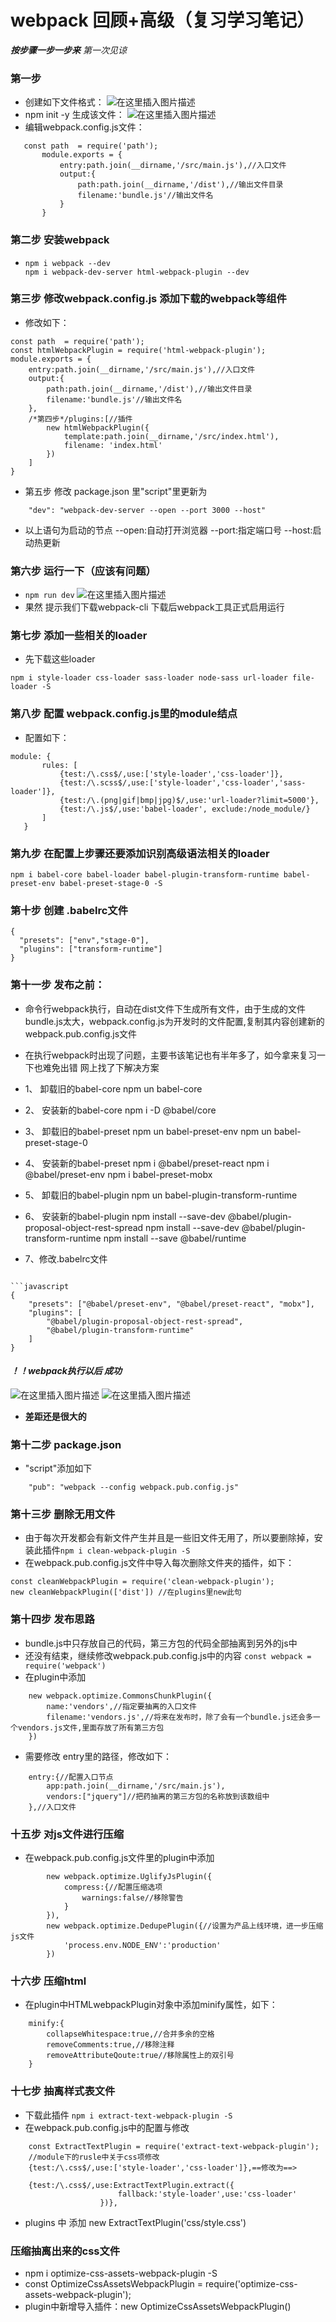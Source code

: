 # webpack 回顾+高级（复习学习笔记）

***按步骤一步一步来***
*第一次见谅*
### 第一步
- 创建如下文件格式：
![在这里插入图片描述](https://img-blog.csdnimg.cn/2019101114085648.png)
- npm init -y  生成该文件： 
 ![在这里插入图片描述](https://img-blog.csdnimg.cn/20191011140529564.png)
 - 编辑webpack.config.js文件：
 ```
 	const path  = require('path');
		module.exports = {
		    entry:path.join(__dirname,'/src/main.js'),//入口文件
		    output:{
		        path:path.join(__dirname,'/dist'),//输出文件目录
		        filename:'bundle.js'//输出文件名
		    }
		}
 ```
### 第二步 安装webpack
-	```
	npm i webpack --dev
	npm i webpack-dev-server html-webpack-plugin --dev
	```

### 第三步 修改webpack.config.js 添加下载的webpack等组件
-	修改如下：

```
const path  = require('path');
const htmlWebpackPlugin = require('html-webpack-plugin');
module.exports = {
    entry:path.join(__dirname,'/src/main.js'),//入口文件
    output:{
        path:path.join(__dirname,'/dist'),//输出文件目录
        filename:'bundle.js'//输出文件名
    },
    /*第四步*/plugins:[//插件
        new htmlWebpackPlugin({
            template:path.join(__dirname,'/src/index.html'),
            filename: 'index.html'
        })
    ]
}
```
-	第五步 修改 package.json 里"script"里更新为
```
    "dev": "webpack-dev-server --open --port 3000 --host"
```
- 以上语句为启动的节点 --open:自动打开浏览器 --port:指定端口号 --host:启动热更新

### 第六步  运行一下（应该有问题）
- ```npm run dev```
![在这里插入图片描述](https://img-blog.csdnimg.cn/2019101114352964.png)
- 果然 提示我们下载webpack-cli  下载后webpack工具正式启用运行

### 第七步 添加一些相关的loader
- 先下载这些loader
```
npm i style-loader css-loader sass-loader node-sass url-loader file-loader -S
```
### 第八步 配置 webpack.config.js里的module结点
- 配置如下：
 ```
module: {
        rules: [
            {test:/\.css$/,use:['style-loader','css-loader']},
            {test:/\.scss$/,use:['style-loader','css-loader','sass-loader']},
            {test:/\.(png|gif|bmp|jpg)$/,use:'url-loader?limit=5000'},
            {test:/\.js$/,use:'babel-loader', exclude:/node_module/}
        ]
    }
```
### 第九步 在配置上步骤还要添加识别高级语法相关的loader
```
npm i babel-core babel-loader babel-plugin-transform-runtime babel-preset-env babel-preset-stage-0 -S
```
### 第十步  创建 .babelrc文件
```
{
  "presets": ["env","stage-0"],
  "plugins": ["transform-runtime"]
}
```

### 第十一步 发布之前：
- 命令行webpack执行，自动在dist文件下生成所有文件，由于生成的文件bundle.js太大，webpack.config.js为开发时的文件配置,复制其内容创建新的webpack.pub.config.js文件

-	在执行webpack时出现了问题，主要书该笔记也有半年多了，如今拿来复习一下也难免出错  网上找了下解决方案
-	1、 卸载旧的babel-core
npm un babel-core
- 2、 安装新的babel-core
npm i -D @babel/core
- 3、 卸载旧的babel-preset
npm un babel-preset-env
npm un babel-preset-stage-0
- 4、 安装新的babel-preset
npm i @babel/preset-react
npm i @babel/preset-env
npm i babel-preset-mobx
- 5、 卸载旧的babel-plugin
npm un babel-plugin-transform-runtime
- 6、 安装新的babel-plugin
npm install --save-dev @babel/plugin-proposal-object-rest-spread
npm install --save-dev @babel/plugin-transform-runtime
npm install --save @babel/runtime
- 7、修改.babelrc文件
```

```javascript
{
    "presets": ["@babel/preset-env", "@babel/preset-react", "mobx"],
    "plugins": [
        "@babel/plugin-proposal-object-rest-spread",
        "@babel/plugin-transform-runtime"
    ]
}
```

#### ***！！webpack执行以后  成功***
![在这里插入图片描述](https://img-blog.csdnimg.cn/20191011154634221.png)
![在这里插入图片描述](https://img-blog.csdnimg.cn/2019101115460633.png)
- __差距还是很大的__
### 第十二步 package.json
- "script"添加如下
```
    "pub": "webpack --config webpack.pub.config.js"
```

### 第十三步 删除无用文件
- 由于每次开发都会有新文件产生并且是一些旧文件无用了，所以要删除掉，安装此插件```npm i clean-webpack-plugin -S```
- 在webpack.pub.config.js文件中导入每次删除文件夹的插件，如下：
```
const cleanWebpackPlugin = require('clean-webpack-plugin');
new cleanWebpackPlugin(['dist']) //在plugins里new此句
```

### 第十四步  发布思路
- bundle.js中只存放自己的代码，第三方包的代码全部抽离到另外的js中
- 还没有结束，继续修改webpack.pub.config.js中的内容
```const webpack = require('webpack')```
- 在plugin中添加
```
	new webpack.optimize.CommonsChunkPlugin({
		name:'vendors',//指定要抽离的入口文件
        filename:'vendors.js',//将来在发布时，除了会有一个bundle.js还会多一个vendors.js文件,里面存放了所有第三方包
	})
```
- 需要修改 entry里的路径，修改如下：
```
	entry:{//配置入口节点
        app:path.join(__dirname,'/src/main.js'),
        vendors:["jquery"]//把药抽离的第三方包的名称放到该数组中
    },//入口文件
```
### 十五步 对js文件进行压缩
- 在webpack.pub.config.js文件里的plugin中添加
```
		new webpack.optimize.UglifyJsPlugin({
            compress:{//配置压缩选项
                warnings:false//移除警告
            }
        }),
        new webpack.optimize.DedupePlugin({//设置为产品上线环境，进一步压缩js文件
            'process.env.NODE_ENV':'production'
        })
```

### 十六步 压缩html
- 在plugin中HTMLwebpackPlugin对象中添加minify属性，如下：

```
	minify:{
        collapseWhitespace:true,//合并多余的空格
        removeComments:true,//移除注释
        removeAttributeQoute:true//移除属性上的双引号
    }
```

### 十七步 抽离样式表文件
- 下载此插件  ```npm i extract-text-webpack-plugin -S```
- 在webpack.pub.config.js中的配置与修改
```
	const ExtractTextPlugin = require('extract-text-webpack-plugin');
	//module下的rusle中关于css项修改
	{test:/\.css$/,use:['style-loader','css-loader']},==修改为==>
	
	{test:/\.css$/,use:ExtractTextPlugin.extract({
	                    fallback:'style-loader',use:'css-loader'
	                })},
```
- plugins 中 添加 new ExtractTextPlugin('css/style.css')
### 压缩抽离出来的css文件
- npm i optimize-css-assets-webpack-plugin -S
- const OptimizeCssAssetsWebpackPlugin  = require('optimize-css-assets-webpack-plugin');
- plugin中新增导入插件：new OptimizeCssAssetsWebpackPlugin()